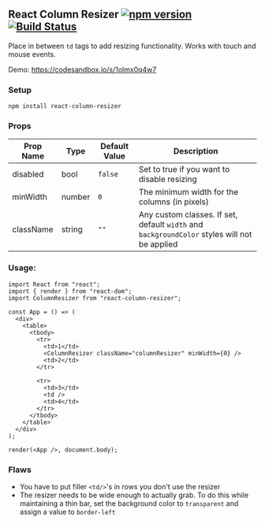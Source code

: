 ## React Column Resizer [![npm version](https://badge.fury.io/js/react-column-resizer.svg)](https://badge.fury.io/js/react-column-resizer) [![Build Status](https://travis-ci.org/c-mcg/react-column-resizer.svg?branch=master)](https://travis-ci.org/c-mcg/react-column-resizer)

Place in between `td` tags to add resizing functionality. Works with touch and mouse events. 

Demo: https://codesandbox.io/s/1olmx0q4w7

### Setup

`npm install react-column-resizer`

### Props

| Prop Name  | Type | Default Value | Description |
| ------------- | ------------- | ------------- | ------------- |
| disabled | bool | `false` | Set to true if you want to disable resizing |
| minWidth | number | `0` | The minimum width for the columns (in pixels) |
| className | string | `""` | Any custom classes. If set, default `width` and `backgroundColor` styles will not be applied |

### Usage: 

```
import React from "react";
import { render } from "react-dom";
import ColumnResizer from "react-column-resizer";

const App = () => (
  <div>
    <table>
      <tbody>
        <tr>
          <td>1</td>
          <ColumnResizer className="columnResizer" minWidth={0} />
          <td>2</td>
        </tr>

        <tr>
          <td>3</td>
          <td />
          <td>4</td>
        </tr>
      </tbody>
    </table>
  </div>
);

render(<App />, document.body);
```

### Flaws
- You have to put filler `<td/>`'s in rows you don't use the resizer
- The resizer needs to be wide enough to actually grab. To do this while maintaining a thin bar, set the background color to `transparent` and assign a value to `border-left`
